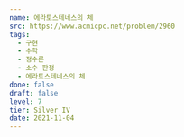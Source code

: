```yaml
---
name: 에라토스테네스의 체
src: https://www.acmicpc.net/problem/2960
tags: 
  - 구현
  - 수학
  - 정수론
  - 소수 판정
  - 에라토스테네스의 체
done: false
draft: false
level: 7
tier: Silver IV
date: 2021-11-04
---
```

